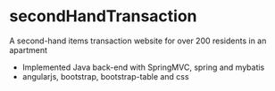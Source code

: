 # secondHandTransaction
A second-hand items transaction website for over 200 residents in an apartment
- Implemented Java back-end with SpringMVC, spring and mybatis
- angularjs, bootstrap, bootstrap-table and css
